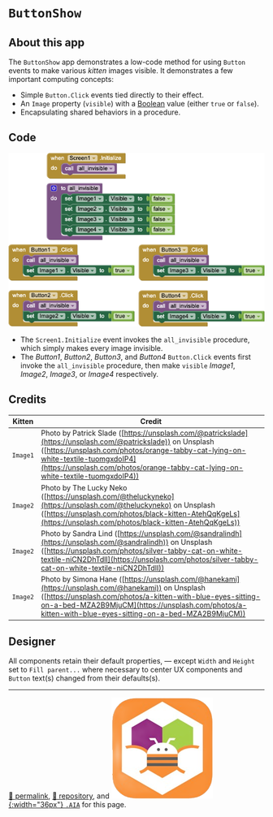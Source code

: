 # `ButtonShow`

## About this app

The `ButtonShow` app demonstrates a low-code method for using `Button` events to make various *kitten* images visible. It demonstrates a few important computing concepts:

- Simple `Button.Click` events tied directly to their effect.
- An `Image` property (`visible`) with a [Boolean](https://en.wikipedia.org/wiki/Boolean_data_type) value (either `true` or `false`).
- Encapsulating shared behaviors in a procedure.

## Code

[![ButtonShow blocks](./ButtonShow.png)](https://github.com/dcpetty/mit-app-inventor/blob/master/ButtonShow/ButtonShow.png)

- The `Screen1.Initialize` event invokes the `all_invisible` procedure, which simply makes every image invisible.
- The *Button1*, *Button2*, *Button3*, and *Button4* `Button.Click` events first invoke the `all_invisible` procedure, then make `visible` *Image1*, *Image2*, *Image3*, or *Image4* respectively.

## Credits

| Kitten | Credit |
| --- | --- |
| `Image1` | Photo by Patrick Slade ([https://unsplash.com/@patrickslade](https://unsplash.com/@patrickslade)) on Unsplash ([https://unsplash.com/photos/orange-tabby-cat-lying-on-white-textile-tuomgxdoIP4](https://unsplash.com/photos/orange-tabby-cat-lying-on-white-textile-tuomgxdoIP4)) |
| `Image2` | Photo by The Lucky Neko ([https://unsplash.com/@theluckyneko](https://unsplash.com/@theluckyneko) on Unsplash ([https://unsplash.com/photos/black-kitten-AtehQqKgeLs](https://unsplash.com/photos/black-kitten-AtehQqKgeLs)) |
| `Image2` | Photo by Sandra Lind ([https://unsplash.com/@sandralindh](https://unsplash.com/@sandralindh)) on Unsplash ([https://unsplash.com/photos/silver-tabby-cat-on-white-textile-niCN2DhTdlI](https://unsplash.com/photos/silver-tabby-cat-on-white-textile-niCN2DhTdlI)) |
| `Image2` | Photo by Simona Hane ([https://unsplash.com/@hanekami](https://unsplash.com/@hanekami)) on Unsplash ([https://unsplash.com/photos/a-kitten-with-blue-eyes-sitting-on-a-bed-MZA2B9MjuCM](https://unsplash.com/photos/a-kitten-with-blue-eyes-sitting-on-a-bed-MZA2B9MjuCM)) |

## Designer

All components retain their default properties, &mdash; except `Width` and `Height` set to `Fill parent...` where necessary to center UX components and `Button` text(s) changed from their defaults(s).

<hr>

[&#128279; permalink](https://dcpetty.dev/mit-app-inventor/ButtonShow/), [&#128297; repository](https://github.com/dcpetty/mit-app-inventor/tree/master/ButtonShow), and [![MIT AI2 logo](../mit-app-inventor-2-logo-200x200.png){:width="36px"} `.AIA`](https://code.appinventor.mit.edu/?repo=https://raw.githubusercontent.com/dcpetty/mit-app-inventor/refs/heads/main/ButtonShow/ButtonShow.aia) for this page.

